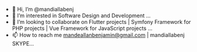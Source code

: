 - 👋 Hi, I’m @mandiallabenj
- 👀 I’m interested in Software Design and Development ...
- 💞️ I’m looking to collaborate on  Flutter projects | Symfony Framework for PHP projects | Vue Framework for JavaScript projects ...
- 📫 How to reach me mandeallanbenjamin@gmail.com | mandiallabenj SKYPE...

<!---
mandiallabenj/mandiallabenj is a ✨ special ✨ repository because its `README.md` (this file) appears on your GitHub profile.
You can click the Preview link to take a look at your changes.
--->
